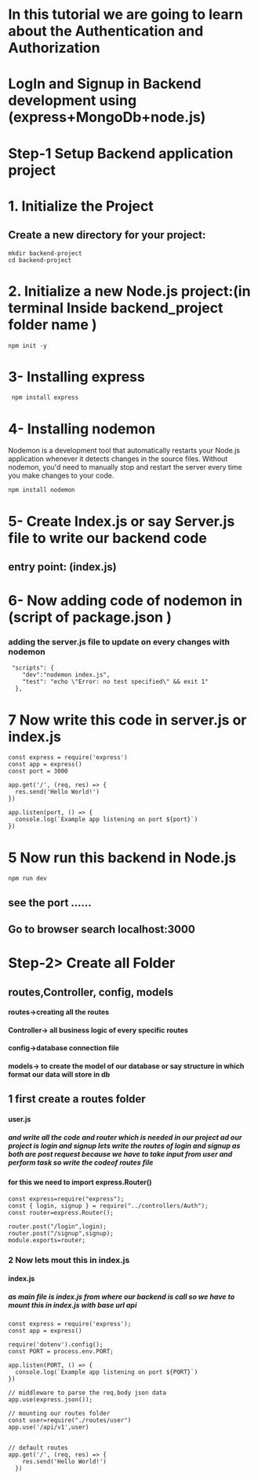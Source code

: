 # In this tutorial we are going to learn about the Authentication and Authorization 
# LogIn and Signup in Backend development using (express+MongoDb+node.js)
# Step-1 Setup Backend application project
# 1. Initialize the Project
## Create a new directory for your project:
```
mkdir backend-project
cd backend-project
```
# 2. Initialize a new Node.js project:(in terminal Inside backend_project folder name )
```
npm init -y
```
# 3- Installing express
```
 npm install express
```
# 4- Installing nodemon
Nodemon is a development tool that automatically restarts your Node.js application whenever it detects changes in the source files. Without nodemon, you'd need to manually stop and restart the server every time you make changes to your code.

```
npm install nodemon
```
# 5- Create Index.js or say Server.js file to write our backend code 
## entry point: (index.js)

# 6- Now adding code of nodemon in (script of package.json )
### adding the server.js file to update on every changes with nodemon
```
 "scripts": {
    "dev":"nodemon index.js",
    "test": "echo \"Error: no test specified\" && exit 1"
  },
```
# 7 Now write this code in server.js or index.js
```
const express = require('express')
const app = express()
const port = 3000

app.get('/', (req, res) => {
  res.send('Hello World!')
})

app.listen(port, () => {
  console.log(`Example app listening on port ${port}`)
})
```
# 5 Now run this backend in Node.js
```
npm run dev
```
## see the port ......
## Go to browser search localhost:3000 

# Step-2> Create all Folder
## routes,Controller, config, models
#### routes->creating all the routes
#### Controller-> all business logic of every specific routes
#### config->database connection file
#### models-> to create the model of our database or say structure in which format our data will store in db
## 1 first create a routes folder 
#### user.js
##### and write all the code and router which is needed in our project ad our project is login and signup lets write the routes of login and signup as both are post request because we have to take input from user and perform task so write the codeof routes file 
#### for this we need to import express.Router()
```
const express=require("express");
const { login, signup } = require("../controllers/Auth");
const router=express.Router();

router.post("/login",login);
router.post("/signup",signup);
module.exports=router;
```
### 2 Now lets mout this in index.js 
#### index.js
##### as main file is index.js from where our backend is call so we have to mount this in index.js with base url api
```
const express = require('express');
const app = express()

require('dotenv').config();
const PORT = process.env.PORT;

app.listen(PORT, () => {
  console.log(`Example app listening on port ${PORT}`)
})

// middleware to parse the req.body json data
app.use(express.json());

// mounting our routes folder 
const user=require("./routes/user")
app.use('/api/v1',user)


// default routes 
app.get('/', (req, res) => {
    res.send('Hello World!')
  })
```
